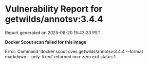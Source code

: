 # Vulnerability Report for getwilds/annotsv:3.4.4

Report generated on 2025-06-20 15:43:33 PST

**Docker Scout scan failed for this image**

Error: Command 'docker scout cves getwilds/annotsv:3.4.4 --format markdown --only-fixed' returned non-zero exit status 1.

